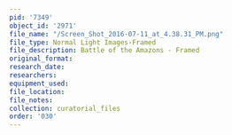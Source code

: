 ```yaml
---
pid: '7349'
object_id: '2971'
file_name: "/Screen_Shot_2016-07-11_at_4.38.31_PM.png"
file_type: Normal Light Images›Framed
file_description: Battle of the Amazons - Framed
original_format:
research_date:
researchers:
equipment_used:
file_location:
file_notes:
collection: curatorial_files
order: '030'
---
```

